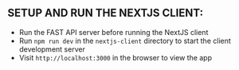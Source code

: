 ## SETUP AND RUN THE NEXTJS CLIENT:
  - Run the FAST API server before running the NextJS client
  - Run `npm run dev` in the `nextjs-client` directory to start the client development server
  - Visit `http://localhost:3000` in the browser to view the app
